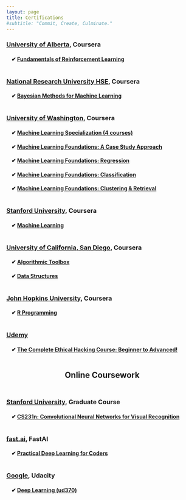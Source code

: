 ```yaml
---
layout: page
title: Certifications
#subtitle: "Commit, Create, Culminate."
---
```


### <u>University of Alberta</u>, Coursera
#### &nbsp;&nbsp;&nbsp;&nbsp;✔ [Fundamentals of Reinforcement Learning](https://www.coursera.org/learn/fundamentals-of-reinforcement-learning/)<br><br>

### <u>National Research University HSE</u>, Coursera
#### &nbsp;&nbsp;&nbsp;&nbsp;✔ [Bayesian Methods for Machine Learning](https://www.coursera.org/learn/bayesian-methods-in-machine-learning)<br><br>

### <u>University of Washington</u>, Coursera<br>
#### &nbsp;&nbsp;&nbsp;&nbsp;✔ [Machine Learning Specialization (4 courses)](https://www.coursera.org/account/accomplishments/specialization/certificate/DSAS23JZKGG6)
#### &nbsp;&nbsp;&nbsp;&nbsp;✔ [Machine Learning Foundations: A Case Study Approach](https://www.coursera.org/account/accomplishments/certificate/KBN26TGYRFS2)
#### &nbsp;&nbsp;&nbsp;&nbsp;✔ [Machine Learning Foundations: Regression](https://www.coursera.org/account/accomplishments/certificate/6MD63T837DRW)
#### &nbsp;&nbsp;&nbsp;&nbsp;✔ [Machine Learning Foundations: Classification](https://www.coursera.org/account/accomplishments/certificate/6WG9X8M3XDCD)
#### &nbsp;&nbsp;&nbsp;&nbsp;✔ [Machine Learning Foundations: Clustering & Retrieval](https://www.coursera.org/account/accomplishments/certificate/MM93FX3USFY3)<br><br>

### <u>Stanford University</u>, Coursera
#### &nbsp;&nbsp;&nbsp;&nbsp;✔ [Machine Learning](https://www.coursera.org/account/accomplishments/certificate/JCU22MWZSVHS)<br><br>

### <u>University of California, San Diego</u>, Coursera
#### &nbsp;&nbsp;&nbsp;&nbsp;✔ [Algorithmic Toolbox](https://www.coursera.org/account/accomplishments/certificate/DEUBHDVKGD3A)
#### &nbsp;&nbsp;&nbsp;&nbsp;✔ [Data Structures](https://www.coursera.org/account/accomplishments/certificate/NULMGEKZ5CSY)<br><br>

### <u>John Hopkins University</u>, Coursera
#### &nbsp;&nbsp;&nbsp;&nbsp;✔ [R Programming](https://www.coursera.org/account/accomplishments/certificate/Y69XRGC2M35V)<br><br>

### <u>Udemy</u>
#### &nbsp;&nbsp;&nbsp;&nbsp;✔ [The Complete Ethical Hacking Course: Beginner to Advanced!](https://www.udemy.com/certificate/UC-ZJTYGNIY/)<br><br>

## <center>Online Coursework</center><br>

### <u>Stanford University</u>, Graduate Course
#### &nbsp;&nbsp;&nbsp;&nbsp;✔ [CS231n: Convolutional Neural Networks for Visual Recognition](http://cs231n.stanford.edu/index.html)<br><br>

### <u>fast.ai</u>, FastAI
#### &nbsp;&nbsp;&nbsp;&nbsp;✔ [Practical Deep Learning for Coders](https://course.fast.ai/index.html)<br><br>

### <u>Google</u>, Udacity
#### &nbsp;&nbsp;&nbsp;&nbsp;✔ [Deep Learning (ud370)](https://in.udacity.com/course/deep-learning--ud730)<br><br>
